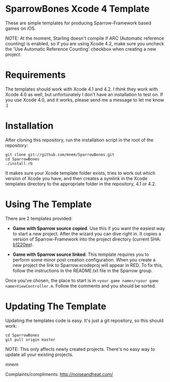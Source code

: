 SparrowBones Xcode 4 Template
=============================

These are simple templates for producing Sparrow-Framework based games
on iOS.

NOTE: At the moment, Starling doesn't compile if ARC (Automatic reference
counting) is enabled, so if you are using Xcode 4.2, make sure you uncheck
the 'Use Automatic Reference Counting' checkbox when creating a new project.

Requirements
============

The templates should work with Xcode 4.1 and 4.2. I *think* they work with
Xcode 4.0 as well, but unfortunately I don't have an installation to test
on. If you use Xcode 4.0, and it works, please send me a message to let
me know :)

Installation
============

After cloning this repository, run the installation script in the root of
the repository:

    git clone git://github.com/mnem/SparrowBones.git
    cd SparrowBones
    ./install.rb

It makes sure your Xcode template folder exists, tries to work out which
version of Xcode you have, and then creates a symlink in the Xcode templates
directory to the appropriate folder in the repository, 4.1 or 4.2.

Using The Template
==================

There are 2 templates provided:

- **Game with Sparrow source copied**. Use this if you want the easiest way
to start a new project. After the wizard you can dive right in. It copies
a version of Sparrow-Framework into the project directory (current SHA:
[b1220ee](https://github.com/PrimaryFeather/Sparrow-Framework/tree/b1220ee)).

- **Game with Sparrow source linked**.  This template requires you to
perform some minor post creation configuration. When you create a new project
the link to Sparrow.xcodeproj will appear in RED. To fix this, follow the
instructions in the README.txt file in the Sparrow group.

Once you've chosen, the place to start is in
`<your game name>/<your game name>ViewController.m`. Follow the comments and
you should be sorted.

Updating The Template
=====================

Updating the templates code is easy. It's just a git repository, so this
should work:

    cd SparrowBones
    git pull origin master

NOTE: This only affects newly created projects. There's no easy way to
update all your existing projects.


mnem

Complaints/compliments: http://noiseandheat.com/
